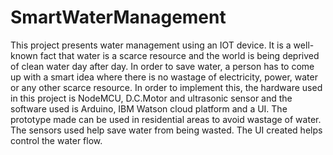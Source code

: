 # SmartWaterManagement
This project presents water management using an IOT device. It is a well-known fact that water is a scarce resource and the world is being deprived of clean water day after day. In order to save water, a person has to come up with a smart idea where there is no wastage of electricity, power, water or any other scarce resource. In order to implement this, the hardware used in this project is NodeMCU, D.C.Motor and ultrasonic sensor and the software used is Arduino, IBM Watson cloud platform and a UI. The prototype made can be used in residential areas to avoid wastage of water. The sensors used help save water from being wasted. The UI created helps control the water flow.
